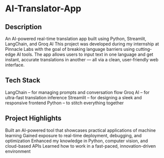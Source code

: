 # AI-Translator-App
## Description
An AI-powered real-time translation app built using Python, Streamlit, LangChain, and Groq AI
This project was developed during my internship at Pinnacle Labs with the goal of breaking language barriers using cutting-edge AI tools. The app allows users to input text in one language and get instant, accurate translations in another — all via a clean, user-friendly web interface.
## Tech Stack
LangChain – for managing prompts and conversation flow
Groq AI – for ultra-fast translation inference
Streamlit – for designing a sleek and responsive frontend
Python – to stitch everything together
## Project Highlights
Built an AI-powered tool that showcases practical applications of machine learning
Gained exposure to real-time deployment, debugging, and optimization
Enhanced my knowledge in Python, computer vision, and cloud-based APIs
Learned how to work in a fast-paced, innovation-driven environment

 
